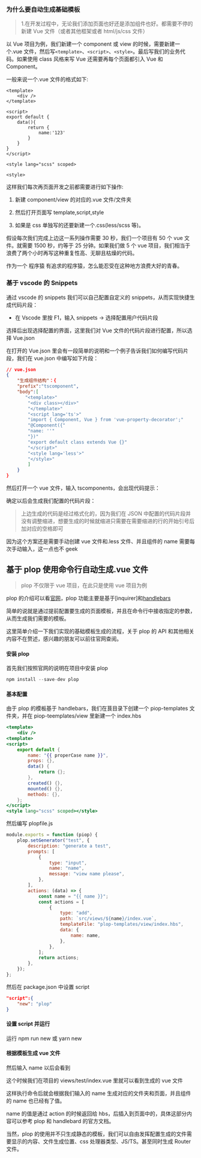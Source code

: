 ### 为什么要自动生成基础模板

> 1.在开发过程中，无论我们添加页面也好还是添加组件也好。都需要不停的新建 Vue 文件（或者其他框架或者 html/js/css 文件）

以 Vue 项目为例，我们新建一个 component 或 view 的时候，需要新建一个.vue 文件，然后写`<template>`、`<script>`、`<style>`。最后写我们的业务代码。如果使用 class 风格来写 Vue 还需要再每个页面都引入 Vue 和 Component。

一般来说一个.vue 文件的格式如下:

```vue
<template>
    <div />
</template>

<script>
export default {
    data(){
        return {
            name:'123'
        }
    }
}
</script>

<style lang="scss" scoped>

<style>
```

这样我们每次再页面开发之前都需要进行如下操作:

1. 新建 component/view 的对应的.vue 文件/文件夹

2. 然后打开页面写 template,script,style

3. 如果是 css 单独写的还要新建一个.css(less/scss 等)。

假设每次我们完成上边这一系列操作需要 30 秒，我们一个项目有 50 个 vue 文件。就需要 1500 秒，约等于 25 分钟。如果我们做 5 个 vue 项目，我们相当于浪费了两个小时再写这种重复性高、无聊且枯燥的代码。

作为一个 程序猿 有追求的程序猿，怎么能忍受在这种地方浪费大好的青春。

### 基于 vscode 的 Snippets

通过 vscode 的 snippets 我们可以自己配置自定义的 snippets，从而实现快捷生成代码片段：

- 在 Vscode 里按 F1，输入 snippets -> 选择配置用户代码片段

选择后出现选择配置的界面，这里我们对 Vue 文件的代码片段进行配置，所以选择 Vue.json

在打开的 Vue.json 里会有一段简单的说明和一个例子告诉我们如何编写代码片段，我们在 vue.json 中编写如下片段：

```json
// vue.json
{
    "生成组件结构"：{
    "prefix":"tscomponent",
    "body":[
       "<template>"
        "<div class></div>"
        "</template>"
        "<script lang='ts'>"
        "import { Component, Vue } from 'vue-property-decorator';"
        "@Component({"
        "name: ''"
        "})"
        "export default class extends Vue {}"
        "</script>"
        "<style lang='less'>"
        "</style>"
        ]
    }
}
```

然后打开一个 vue 文件，输入 tscomponents，会出现代码提示：

确定以后会生成我们配置的代码片段：

> 上边生成的代码是经过格式化的，因为我们在 JSON 中配置的代码片段并没有调整缩进，想要生成的时候就缩进只需要在需要缩进的行的开始引号后加对应的空格即可

因为这个方案还是需要手动创建 vue 文件和.less 文件、并且组件的 name 需要每次手动输入，这一点也不 geek

## 基于 plop 使用命令行自动生成.vue 文件

> plop 不仅限于 vue 项目，在此只是使用 vue 项目为例

plop 的介绍可以看[官网](https://plopjs.com/documentation/)，plop 功能主要是基于[inquirer]和[handlebars](https://github.com/handlebars-lang/handlebars.js)

简单的说就是通过提前配置要生成的页面模板，并且在命令行中接收指定的参数，从而生成我们需要的模板。

这里简单介绍一下我们实现的基础模板生成的流程，关于 plop 的 API 和其他相关内容不在赘述，感兴趣的朋友可以前往官网查阅。

#### 安装 plop

首先我们按照官网的说明在项目中安装 plop

```js
npm install --save-dev plop
```

#### 基本配置

由于 plop 的模板基于 handlebars，我们在茛目录下创建一个 piop-templates 文件夹，并在 piop-teemplates/view 里新建一个 index.hbs

```hbs
<template>
    <div />
<template>
<script>
    export default {
        name: "{{ properCase name }}",
        props: {},
        data() {
            return {};
        },
        created() {},
        mounted() {},
        methods: {},
    };
</script>
<style lang="scss" scoped></style>
```

然后编写 plopfile.js

```js
module.exports = function (piop) {
    plop.setGenerator("test", {
        description: "generate a test",
        prompts: [
            {
                type: "input",
                name: "name",
                message: "view name please",
            },
        ],
        actions: (data) => {
            const name = "{{ name }}";
            const actions = [
                {
                    type: "add",
                    path: `src/views/${name}/index.vue`,
                    templateFile: "plop-templates/view/index.hbs",
                    data: {
                        name: name,
                    },
                },
            ];
            return actions;
        },
    });
};
```

然后在 package.json 中设置 script

```json
"script":{
    "new": "plop"
}
```

#### 设置 script 并运行

运行 npm run new 或 yarn new

#### 根据模板生成 vue 文件

然后输入 name 以后会看到

这个时候我们在项目的 views/test/index.vue 里就可以看到生成的 vue 文件

这样执行命令后就会根据我们输入的 name 生成对应的文件夹和页面，并且组件的 name 也已经有了值。

name 的值是通过 action 的时候返回给 hbs，后插入到页面中的，具体这部分内容可以参考 plop 和 handlebard 的官方文档。

当然，plop 的使用并不只生成静态的模板，我们可以自由发挥配置生成的文件需要显示的内容、文件生成位置、css 处理器类型、JS/TS。甚至同时生成 Router 文件。
